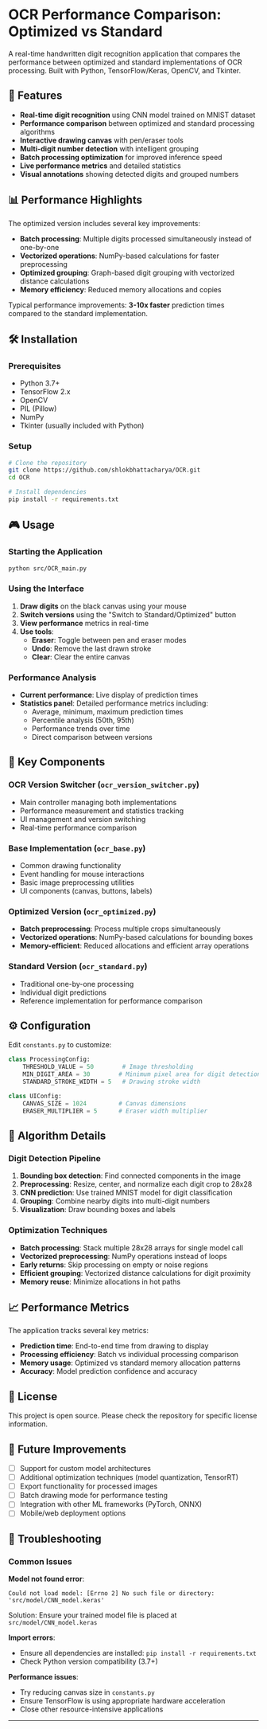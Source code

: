 # OCR Performance Comparison: Optimized vs Standard

A real-time handwritten digit recognition application that compares the performance between optimized and standard implementations of OCR processing. Built with Python, TensorFlow/Keras, OpenCV, and Tkinter.

## 🚀 Features

- **Real-time digit recognition** using CNN model trained on MNIST dataset
- **Performance comparison** between optimized and standard processing algorithms
- **Interactive drawing canvas** with pen/eraser tools
- **Multi-digit number detection** with intelligent grouping
- **Batch processing optimization** for improved inference speed
- **Live performance metrics** and detailed statistics
- **Visual annotations** showing detected digits and grouped numbers

## 📊 Performance Highlights

The optimized version includes several key improvements:

- **Batch processing**: Multiple digits processed simultaneously instead of one-by-one
- **Vectorized operations**: NumPy-based calculations for faster preprocessing
- **Optimized grouping**: Graph-based digit grouping with vectorized distance calculations
- **Memory efficiency**: Reduced memory allocations and copies

Typical performance improvements: **3-10x faster** prediction times compared to the standard implementation.

## 🛠️ Installation

### Prerequisites
- Python 3.7+
- TensorFlow 2.x
- OpenCV
- PIL (Pillow)
- NumPy
- Tkinter (usually included with Python)

### Setup
```bash
# Clone the repository
git clone https://github.com/shlokbhattacharya/OCR.git
cd OCR

# Install dependencies
pip install -r requirements.txt
```

## 🎮 Usage

### Starting the Application
```bash
python src/OCR_main.py
```

### Using the Interface

1. **Draw digits** on the black canvas using your mouse
2. **Switch versions** using the "Switch to Standard/Optimized" button
3. **View performance** metrics in real-time
4. **Use tools**:
   - **Eraser**: Toggle between pen and eraser modes
   - **Undo**: Remove the last drawn stroke
   - **Clear**: Clear the entire canvas

### Performance Analysis
- **Current performance**: Live display of prediction times
- **Statistics panel**: Detailed performance metrics including:
  - Average, minimum, maximum prediction times
  - Percentile analysis (50th, 95th)
  - Performance trends over time
  - Direct comparison between versions

## 🔧 Key Components

### OCR Version Switcher (`ocr_version_switcher.py`)
- Main controller managing both implementations
- Performance measurement and statistics tracking  
- UI management and version switching
- Real-time performance comparison

### Base Implementation (`ocr_base.py`)
- Common drawing functionality
- Event handling for mouse interactions
- Basic image preprocessing utilities
- UI components (canvas, buttons, labels)

### Optimized Version (`ocr_optimized.py`)
- **Batch preprocessing**: Process multiple crops simultaneously
- **Vectorized operations**: NumPy-based calculations for bounding boxes
- **Memory-efficient**: Reduced allocations and efficient array operations

### Standard Version (`ocr_standard.py`)
- Traditional one-by-one processing
- Individual digit predictions
- Reference implementation for performance comparison

## ⚙️ Configuration

Edit `constants.py` to customize:

```python
class ProcessingConfig:
    THRESHOLD_VALUE = 50        # Image thresholding
    MIN_DIGIT_AREA = 30        # Minimum pixel area for digit detection
    STANDARD_STROKE_WIDTH = 5   # Drawing stroke width

class UIConfig:
    CANVAS_SIZE = 1024         # Canvas dimensions
    ERASER_MULTIPLIER = 5      # Eraser width multiplier
```

## 🧠 Algorithm Details

### Digit Detection Pipeline
1. **Bounding box detection**: Find connected components in the image
2. **Preprocessing**: Resize, center, and normalize each digit crop to 28x28
3. **CNN prediction**: Use trained MNIST model for digit classification
4. **Grouping**: Combine nearby digits into multi-digit numbers
5. **Visualization**: Draw bounding boxes and labels

### Optimization Techniques
- **Batch processing**: Stack multiple 28x28 arrays for single model call
- **Vectorized preprocessing**: NumPy operations instead of loops
- **Early returns**: Skip processing on empty or noise regions  
- **Efficient grouping**: Vectorized distance calculations for digit proximity
- **Memory reuse**: Minimize allocations in hot paths

## 📈 Performance Metrics

The application tracks several key metrics:

- **Prediction time**: End-to-end time from drawing to display
- **Processing efficiency**: Batch vs individual processing comparison
- **Memory usage**: Optimized vs standard memory allocation patterns
- **Accuracy**: Model prediction confidence and accuracy

## 📝 License

This project is open source. Please check the repository for specific license information.

## 🔮 Future Improvements

- [ ] Support for custom model architectures
- [ ] Additional optimization techniques (model quantization, TensorRT)
- [ ] Export functionality for processed images
- [ ] Batch drawing mode for performance testing
- [ ] Integration with other ML frameworks (PyTorch, ONNX)
- [ ] Mobile/web deployment options

## 🐛 Troubleshooting

### Common Issues

**Model not found error**:
```
Could not load model: [Errno 2] No such file or directory: 'src/model/CNN_model.keras'
```
Solution: Ensure your trained model file is placed at `src/model/CNN_model.keras`

**Import errors**:
- Ensure all dependencies are installed: `pip install -r requirements.txt`
- Check Python version compatibility (3.7+)

**Performance issues**:
- Try reducing canvas size in `constants.py`
- Ensure TensorFlow is using appropriate hardware acceleration
- Close other resource-intensive applications
---

